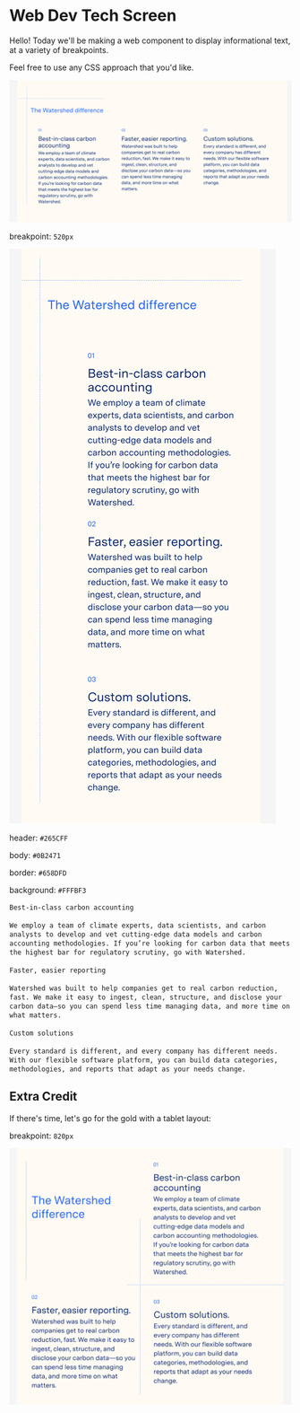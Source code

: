 # Web Dev Tech Screen

Hello! Today we'll be making a web component to display informational text, at a variety of breakpoints.

Feel free to use any CSS approach that you'd like.

![](./desktop.png)

breakpoint: `520px`

![](./mobile.png)

header: `#265CFF`

body: `#0B2471`

border: `#658DFD`

background: `#FFFBF3`

```
Best-in-class carbon accounting

We employ a team of climate experts, data scientists, and carbon analysts to develop and vet cutting-edge data models and carbon accounting methodologies. If you’re looking for carbon data that meets the highest bar for regulatory scrutiny, go with Watershed.

Faster, easier reporting

Watershed was built to help companies get to real carbon reduction, fast. We make it easy to ingest, clean, structure, and disclose your carbon data—so you can spend less time managing data, and more time on what matters.

Custom solutions

Every standard is different, and every company has different needs. With our flexible software platform, you can build data categories, methodologies, and reports that adapt as your needs change.
```

## Extra Credit

If there's time, let's go for the gold with a tablet layout:

breakpoint: `820px`

![](./tablet.png)